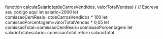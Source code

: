 function calculaSalario(qtdeCarrosVendidos, valorTotalVendas) {
 // Escreva seu código aqui
let salario=2000
let comissaoCemReais=qtdeCarrosVendidos * 100
let comissaoPorcentagem=valorTotalVendas * 0,05
let comissaoTotal=comissaoCemReais+comissaoPorcentagem
let salarioTotal=salario+comissaoTotal
return salarioTotal